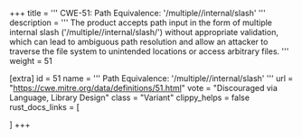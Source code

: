 +++
title = '''
CWE-51: Path Equivalence: '/multiple//internal/slash'
'''
description	= '''
The product accepts path input in the form of multiple internal slash ('/multiple//internal/slash/') without appropriate validation, which can lead to ambiguous path resolution and allow an attacker to traverse the file system to unintended locations or access arbitrary files.
'''
weight = 51

[extra]
id = 51
name = '''
Path Equivalence: '/multiple//internal/slash'
'''
url = "https://cwe.mitre.org/data/definitions/51.html"
vote = "Discouraged via Language, Library Design"
class = "Variant"
clippy_helps = false
rust_docs_links = [
	
]
+++
